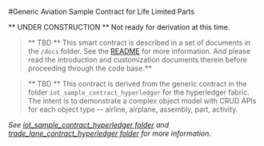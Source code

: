 #Generic Aviation Sample Contract for Life Limited Parts

** UNDER CONSTRUCTION ** Not ready for derivation at this time.

> ** TBD ** This smart contract is described in a set of documents in the `/docs` folder. See the [README](./docs/README.md) for more information. And please read the introduction and customization documents therein before proceeding through the code base.**

> ** TBD ** This contract is derived from the generic contract in the folder `iot_sample_contract_hyperledger` for the hyperledger fabric. The intent is to demonstrate a complex object model with CRUD APIs for each object type -- airline, airplane, assembly, part, activity.

*See [iot_sample_contract_hyperledger folder](../iot_sample_contract_hyperledger/docs) and [trade_lane_contract_hyperledger folder](../trade_lane_contract_hyperledger/docs) for more information.* 